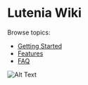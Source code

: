 # Lutenia Wiki
  
Browse topics:

- [Getting Started](getting-started.md)
- [Features](features.md)
- [FAQ](faq.md)

![Alt Text](images/Lutenia_crop.png)
